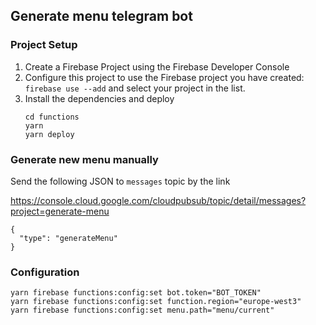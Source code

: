 ## Generate menu telegram bot

### Project Setup

1. Create a Firebase Project using the Firebase Developer Console
2. Configure this project to use the Firebase project you have created: `firebase use --add` and select your project in the list.
3. Install the dependencies and deploy
   ```
   cd functions
   yarn
   yarn deploy
   ```

### Generate new menu manually

Send the following JSON to `messages` topic by the link

https://console.cloud.google.com/cloudpubsub/topic/detail/messages?project=generate-menu

```
{
  "type": "generateMenu"
}
```

### Configuration

```
yarn firebase functions:config:set bot.token="BOT_TOKEN"
yarn firebase functions:config:set function.region="europe-west3"
yarn firebase functions:config:set menu.path="menu/current"
```
